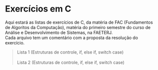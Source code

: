 # Exercícios em C
Aqui estará as listas de exercícios de C, da matéria de FAC (Fundamentos de Algoritos da Computação), matéria do primeiro semestre do curso de Análise e Desenvolvimento de Sistemas, na FAETERJ. <br>
Cada arquivo tem um comentário com a proposta da resolução do exercício.

> Lista 1 (Estruturas de controle, if, else if, switch case)<br> <br>
> Lista 2 (Estruturas de controle, if, else if, switch case)

